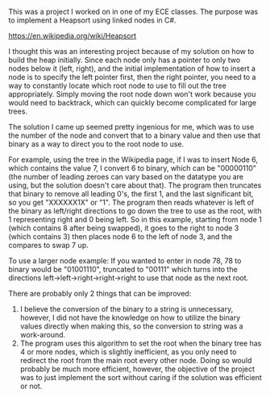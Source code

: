 This was a project I worked on in one of my ECE classes. The purpose was to implement a Heapsort using linked nodes in C#.

https://en.wikipedia.org/wiki/Heapsort

I thought this was an interesting project because of my solution on how to build the heap initially. Since each node only has a pointer to only two nodes below it (left, right), and the initial implementation of how to insert a node is to specify the left pointer first, then the right pointer, you need to a way to constantly locate which root node to use to fill out the tree appropriately. Simply moving the root node down won't work because you would need to backtrack, which can quickly become complicated for large trees.

The solution I came up seemed pretty ingenious for me, which was to use the number of the node and convert that to a binary value and then use that binary as a way to direct you to the root node to use.

For example, using the tree in the Wikipedia page, if I was to insert Node 6, which contains the value 7, I convert 6 to binary, which can be "00000110" (the number of leading zeroes can vary based on the datatype you are using, but the solution doesn't care about that). The program then truncates that binary to remove all leading 0's, the first 1, and the last significant bit, so you get "XXXXXX1X" or "1". The program then reads whatever is left of the binary as left/right directions to go down the tree to use as the root, with 1 representing right and 0 being left. So in this example, starting from node 1 (which contains 8 after being swapped), it goes to the right to node 3 (which contains 3) then places node 6 to the left of node 3, and the compares to swap 7 up.

To use a larger node example: If you wanted to enter in node 78, 78 to binary would be "01001110", truncated to "00111" which turns into the directions left->left->right->right->right to use that node as the next root.

There are probably only 2 things that can be improved: 
1) I believe the conversion of the binary to a string is unnecessary, however, I did not have the knowledge on how to utilize the binary values directly when making this, so the conversion to string was a work-around.
2) The program uses this algorithm to set the root when the binary tree has 4 or more nodes, which is slightly inefficient, as you only need to redirect the root from the main root every other node. Doing so would probably be much more efficient, however, the objective of the project was to just implement the sort without caring if the solution was efficient or not.
